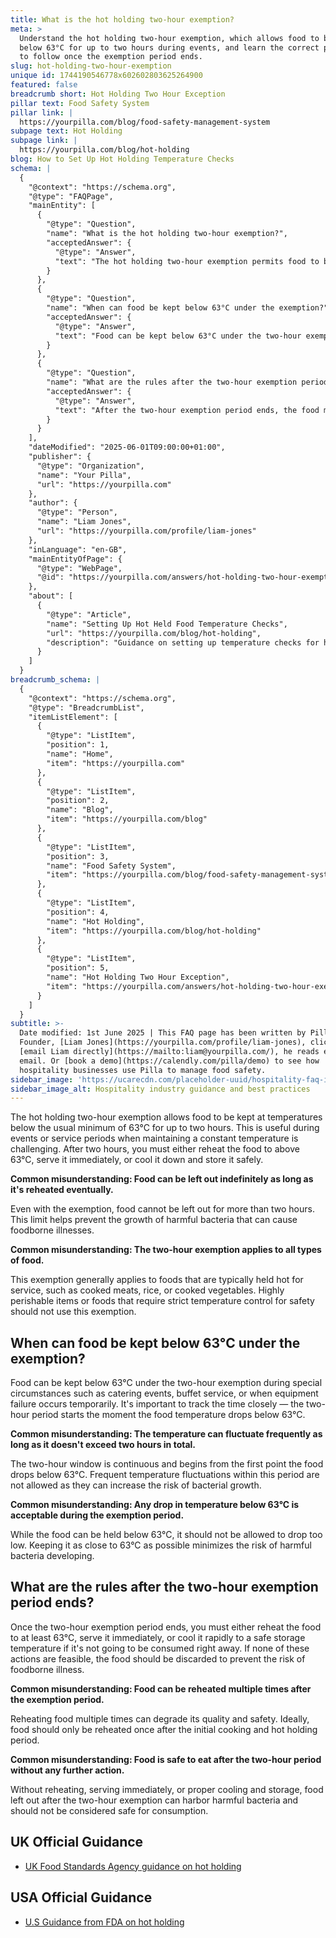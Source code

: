 ```yaml
---
title: What is the hot holding two-hour exemption?
meta: >
  Understand the hot holding two-hour exemption, which allows food to be kept
  below 63°C for up to two hours during events, and learn the correct procedures
  to follow once the exemption period ends.
slug: hot-holding-two-hour-exemption
unique id: 1744190546778x602602803625264900
featured: false
breadcrumb short: Hot Holding Two Hour Exception
pillar text: Food Safety System
pillar link: |
  https://yourpilla.com/blog/food-safety-management-system
subpage text: Hot Holding
subpage link: |
  https://yourpilla.com/blog/hot-holding
blog: How to Set Up Hot Holding Temperature Checks
schema: |
  {
    "@context": "https://schema.org",
    "@type": "FAQPage",
    "mainEntity": [
      {
        "@type": "Question",
        "name": "What is the hot holding two-hour exemption?",
        "acceptedAnswer": {
          "@type": "Answer",
          "text": "The hot holding two-hour exemption permits food to be kept at temperatures below the usual minimum of 63°C for up to two hours, which is beneficial during periods when maintaining a constant temperature is difficult. After two hours, the food must be reheated to above 63°C, served immediately, or cooled and stored safely."
        }
      },
      {
        "@type": "Question",
        "name": "When can food be kept below 63°C under the exemption?",
        "acceptedAnswer": {
          "@type": "Answer",
          "text": "Food can be kept below 63°C under the two-hour exemption during special circumstances such as catering events, buffet service, or when equipment failure occurs temporarily. This two-hour period begins the moment the food's temperature drops below 63°C, and temperature fluctuations within this period that risk bacterial growth are not permitted."
        }
      },
      {
        "@type": "Question",
        "name": "What are the rules after the two-hour exemption period ends?",
        "acceptedAnswer": {
          "@type": "Answer",
          "text": "After the two-hour exemption period ends, the food must be either reheated to at least 63°C, served immediately, or cooled quickly to a safe storage temperature if not consumed immediately. If these actions aren't possible, the food should be discarded to prevent the risk of foodborne illness."
        }
      }
    ],
    "dateModified": "2025-06-01T09:00:00+01:00",
    "publisher": {
      "@type": "Organization",
      "name": "Your Pilla",
      "url": "https://yourpilla.com"
    },
    "author": {
      "@type": "Person",
      "name": "Liam Jones",
      "url": "https://yourpilla.com/profile/liam-jones"
    },
    "inLanguage": "en-GB",
    "mainEntityOfPage": {
      "@type": "WebPage",
      "@id": "https://yourpilla.com/answers/hot-holding-two-hour-exemption"
    },
    "about": [
      {
        "@type": "Article",
        "name": "Setting Up Hot Held Food Temperature Checks",
        "url": "https://yourpilla.com/blog/hot-holding",
        "description": "Guidance on setting up temperature checks for hot held foods to ensure food safety and compliance."
      }
    ]
  }
breadcrumb_schema: |
  {
    "@context": "https://schema.org",
    "@type": "BreadcrumbList",
    "itemListElement": [
      {
        "@type": "ListItem",
        "position": 1,
        "name": "Home",
        "item": "https://yourpilla.com"
      },
      {
        "@type": "ListItem",
        "position": 2,
        "name": "Blog",
        "item": "https://yourpilla.com/blog"
      },
      {
        "@type": "ListItem",
        "position": 3,
        "name": "Food Safety System",
        "item": "https://yourpilla.com/blog/food-safety-management-system"
      },
      {
        "@type": "ListItem",
        "position": 4,
        "name": "Hot Holding",
        "item": "https://yourpilla.com/blog/hot-holding"
      },
      {
        "@type": "ListItem",
        "position": 5,
        "name": "Hot Holding Two Hour Exception",
        "item": "https://yourpilla.com/answers/hot-holding-two-hour-exemption"
      }
    ]
  }
subtitle: >-
  Date modified: 1st June 2025 | This FAQ page has been written by Pilla
  Founder, [Liam Jones](https://yourpilla.com/profile/liam-jones), click to
  [email Liam directly](https://mailto:liam@yourpilla.com/), he reads every
  email. Or [book a demo](https://calendly.com/pilla/demo) to see how
  hospitality businesses use Pilla to manage food safety.
sidebar_image: 'https://ucarecdn.com/placeholder-uuid/hospitality-faq-image.jpg'
sidebar_image_alt: Hospitality industry guidance and best practices
---
```

The hot holding two-hour exemption allows food to be kept at temperatures below the usual minimum of 63°C for up to two hours. This is useful during events or service periods when maintaining a constant temperature is challenging. After two hours, you must either reheat the food to above 63°C, serve it immediately, or cool it down and store it safely.

**Common misunderstanding: Food can be left out indefinitely as long as it's reheated eventually.**

Even with the exemption, food cannot be left out for more than two hours. This limit helps prevent the growth of harmful bacteria that can cause foodborne illnesses.

**Common misunderstanding: The two-hour exemption applies to all types of food.**

This exemption generally applies to foods that are typically held hot for service, such as cooked meats, rice, or cooked vegetables. Highly perishable items or foods that require strict temperature control for safety should not use this exemption.

## When can food be kept below 63°C under the exemption?

Food can be kept below 63°C under the two-hour exemption during special circumstances such as catering events, buffet service, or when equipment failure occurs temporarily. It's important to track the time closely — the two-hour period starts the moment the food temperature drops below 63°C.

**Common misunderstanding: The temperature can fluctuate frequently as long as it doesn't exceed two hours in total.**

The two-hour window is continuous and begins from the first point the food drops below 63°C. Frequent temperature fluctuations within this period are not allowed as they can increase the risk of bacterial growth.

**Common misunderstanding: Any drop in temperature below 63°C is acceptable during the exemption period.**

While the food can be held below 63°C, it should not be allowed to drop too low. Keeping it as close to 63°C as possible minimizes the risk of harmful bacteria developing.

## What are the rules after the two-hour exemption period ends?

Once the two-hour exemption period ends, you must either reheat the food to at least 63°C, serve it immediately, or cool it rapidly to a safe storage temperature if it's not going to be consumed right away. If none of these actions are feasible, the food should be discarded to prevent the risk of foodborne illness.

**Common misunderstanding: Food can be reheated multiple times after the exemption period.**

Reheating food multiple times can degrade its quality and safety. Ideally, food should only be reheated once after the initial cooking and hot holding period.

**Common misunderstanding: Food is safe to eat after the two-hour period without any further action.**

Without reheating, serving immediately, or proper cooling and storage, food left out after the two-hour exemption can harbor harmful bacteria and should not be considered safe for consumption.

## UK Official Guidance

-   [UK Food Standards Agency guidance on hot holding](https://www.food.gov.uk/sites/default/files/media/document/hot-holding.pdf)

## USA Official Guidance

-   [U.S Guidance from FDA on hot holding](https://www.fda.gov/media/84739/download#:~:text=Hot%20foods%20should%20be%20kept,140%20%C2%B0F%20or%20warmer.&text=Use%20a%20food%20thermometer%20to,slow%20cookers%2C%20and%20warming%20trays.)
